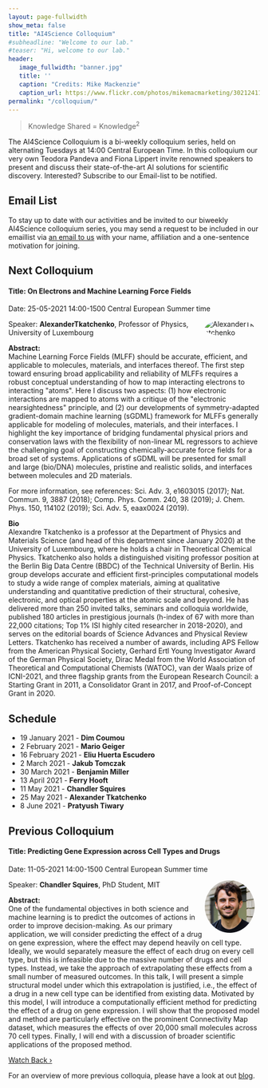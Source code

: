 ```yaml
---
layout: page-fullwidth 
show_meta: false
title: "AI4Science Colloquium"
#subheadline: "Welcome to our lab."
#teaser: "Hi, welcome to our lab."
header:
   image_fullwidth: "banner.jpg"
   title: ''
   caption: "Credits: Mike Mackenzie"
   caption_url: https://www.flickr.com/photos/mikemacmarketing/30212411048
permalink: "/colloquium/"
---
```

> Knowledge Shared = Knowledge<sup>2</sup>


The AI4Science Colloquium is a bi-weekly colloquium series, held on alternating Tuesdays at 14:00 Central European Time. In this colloquium our very own Teodora Pandeva and Fiona Lippert invite renowned speakers to present and discuss their state-of-the-art AI solutions for scientific discovery. Interested? Subscribe to our Email-list to be notified.

## Email List
To stay up to date with our activities and be invited to our biweekly AI4Science colloquium series, you may send a request to be included in our emaillist via [an email to us][9] with your name, affiliation and a one-sentence motivation for joining.

## Next Colloquium

#### Title: On Electrons and Machine Learning Force Fields


Date: 25-05-2021 14:00-1500 Central European Summer time


 <img src="../people/AlexanderTkatchenko.jpeg"
     alt="AlexanderTkatchenko"
     width="100"
     style="float: right; margin-right: 10px; border-radius:50%;" />


Speaker: **AlexanderTkatchenko**, Professor of Physics, University of Luxembourg

**Abstract:** <br/>
Machine Learning Force Fields (MLFF) should be accurate, efficient, and applicable to molecules, materials, and interfaces thereof. The first step toward ensuring broad applicability and reliability of MLFFs requires a robust conceptual understanding of how to map interacting electrons to interacting "atoms". Here I discuss two aspects: (1) how electronic interactions are mapped to atoms with a critique of the "electronic nearsightedness" principle, and (2) our developments of symmetry-adapted gradient-domain machine learning (sGDML) framework for MLFFs generally applicable for modeling of molecules, materials, and their interfaces. I highlight the key importance of bridging fundamental physical priors and conservation laws with the flexibility of non-linear ML regressors to achieve the challenging goal of constructing chemically-accurate force fields for a broad set of systems. Applications of sGDML will be presented for small and large (bio/DNA) molecules, pristine and realistic solids, and interfaces between molecules and 2D materials. 

For more information, see references: Sci. Adv. 3, e1603015 (2017); Nat. Commun. 9, 3887 (2018); Comp. Phys. Comm. 240, 38 (2019); J. Chem. Phys. 150, 114102 (2019); Sci. Adv. 5, eaax0024 (2019).

**Bio** <br/>
Alexandre Tkatchenko is a professor at the Department of Physics and Materials Science (and head of this department since January 2020) at the University of Luxembourg, where he holds a chair in Theoretical Chemical Physics. Tkatchenko also holds a distinguished visiting professor position at the Berlin Big Data Centre (BBDC) of the Technical University of Berlin. His group develops accurate and efficient first-principles computational models to study a wide range of complex materials, aiming at qualitative understanding and quantitative prediction of their structural, cohesive, electronic, and optical properties at the atomic scale and beyond. He has delivered more than 250 invited talks, seminars and colloquia worldwide, published 180 articles in prestigious journals (h-index of 67 with more than 22,000 citations; Top 1% ISI highly cited researcher in 2018-2020), and serves on the editorial boards of Science Advances and Physical Review Letters. Tkatchenko has received a number of awards, including APS Fellow from the American Physical Society, Gerhard Ertl Young Investigator Award of the German Physical Society, Dirac Medal from the World Association of Theoretical and Computational Chemists (WATOC), van der Waals prize of ICNI-2021, and three flagship grants from the European Research Council: a Starting Grant in 2011, a Consolidator Grant in 2017, and Proof-of-Concept Grant in 2020.

## Schedule
-  19 January 2021 - **Dim Coumou**
- 2 February 2021 - **Mario Geiger**
- 16 February 2021 - **Eliu Huerta Escudero**
- 2 March 2021 - **Jakub Tomczak**
- 30 March 2021 - **Benjamin Miller**
- 13 April 2021 - **Ferry Hooft**
- 11 May 2021 - **Chandler Squires**
- 25 May 2021 - **Alexander Tkatchenko**
- 8 June 2021 - **Pratyush Tiwary**

## Previous Colloquium

#### Title: Predicting Gene Expression across Cell Types and Drugs

Date: 11-05-2021 14:00-1500 Central European Summer time


 <img src="../people/ChandlerSquires.png"
     alt="ChandlerSquires"
     width="100"
     style="float: right; margin-right: 10px; border-radius:50%;" />


Speaker: **Chandler Squires**, PhD Student, MIT

**Abstract:** <br/>
One of the fundamental objectives in both science and machine learning is to predict the outcomes of actions in order to improve decision-making. As our primary application, we will consider predicting the effect of a drug on gene expression, where the effect may depend heavily on cell type.
 Ideally, we would separately measure the effect of each drug on every cell type, but this is infeasible due to the massive number of drugs and cell types. Instead, we take the approach of extrapolating these effects from a small number of measured outcomes. In this talk, I will present a simple structural model under which this extrapolation is justified, i.e., the effect of a drug in a new cell type can be identified from existing data. Motivated by this model, I will introduce a computationally efficient method for predicting the effect of a drug on gene expression. I will show that the proposed model and method are particularly effective on the prominent Connectivity Map dataset, which measures the effects of over 20,000 small molecules across 70 cell types. Finally, I will end with a discussion of broader scientific applications of the proposed method.


<a class="radius button small" href="https://drive.google.com/file/d/1dUVzLi43NNVgyPEF4JnK07laliUQKaiL/view?usp=sharing">Watch Back ›</a>


For an overview of more  previous colloquia, please have a look at out [blog][2].

[1]: https://bereau.group/
[2]: /blog/
[9]: /contact/
[3]:https://github.com/undark-lab/swyft
[4]:https://arxiv.org/abs/2011.13951
[5]:http://www.mathben.com/
[6]:https://pubs.acs.org/doi/10.1021/acs.jctc.0c00981
[7]:https://github.com/Ensing-Laboratory/FABULOUS
